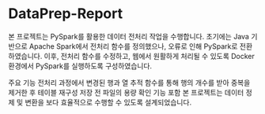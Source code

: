 # DataPrep-Report

본 프로젝트는 PySpark를 활용한 데이터 전처리 작업을 수행합니다.
초기에는 Java 기반으로 Apache Spark에서 전처리 함수를 정의했으나, 오류로 인해 PySpark로 전환하였습니다.
이후, 전처리 함수를 수정하고, 웹에서 원활하게 처리될 수 있도록 Docker 환경에서 PySpark를 실행하도록 구성하였습니다.

주요 기능
전처리 과정에서 변경된 행과 열 추적
함수를 통해 행의 개수를 받아 중복을 제거한 후 테이블 재구성
저장 전 파일의 용량 확인 기능 포함
본 프로젝트는 데이터 정제 및 변환을 보다 효율적으로 수행할 수 있도록 설계되었습니다.
